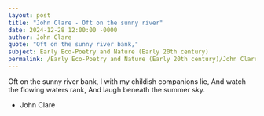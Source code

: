 ```yaml
---
layout: post
title: "John Clare - Oft on the sunny river"
date: 2024-12-28 12:00:00 -0000
author: John Clare
quote: "Oft on the sunny river bank,"
subject: Early Eco-Poetry and Nature (Early 20th century)
permalink: /Early Eco-Poetry and Nature (Early 20th century)/John Clare/John Clare - Oft on the sunny river
---
```


Oft on the sunny river bank,
I with my childish companions lie,
And watch the flowing waters rank,
And laugh beneath the summer sky.

- John Clare
